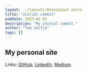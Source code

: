 ```yaml
---
layout: ../layouts/BaseLayout.astro
title: "initial commit"
pubDate: 2025-01-02
description: "My initial commit."
author: "Tom Selfin"
tags: []
---
```


## My personal site

Links: [GitHub](https://www.github.com/selfint), [LinkedIn](https://www.linkedin.com/in/selfint), [Medium](https://medium.com/@selfint).
